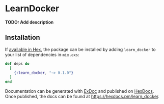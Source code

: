 # LearnDocker

**TODO: Add description**

## Installation

If [available in Hex](https://hex.pm/docs/publish), the package can be installed
by adding `learn_docker` to your list of dependencies in `mix.exs`:

```elixir
def deps do
  [
    {:learn_docker, "~> 0.1.0"}
  ]
end
```

Documentation can be generated with [ExDoc](https://github.com/elixir-lang/ex_doc)
and published on [HexDocs](https://hexdocs.pm). Once published, the docs can
be found at <https://hexdocs.pm/learn_docker>.

